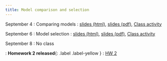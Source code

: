 ```yaml
---
title: Model comparison and selection
---
```


September 4
: Comparing models
  : [slides (html)](https://sta712-f23.github.io/slides/lecture_4.html), [slides (pdf)](https://sta712-f23.github.io/slides/lecture_4.pdf), [Class activity](https://sta712-f23.github.io/class_activities/ca_lecture_3.html)

September 6
: Model selection
  : [slides (html)](https://sta712-f23.github.io/slides/lecture_5.html), [slides (pdf)](https://sta712-f23.github.io/slides/lecture_5.pdf), [Class activity](https://sta712-f23.github.io/class_activities/ca_lecture_5.html)

September 8
: No class

: **Homework 2 released**{: .label .label-yellow }
  : [HW 2](https://sta712-f23.github.io/homework/hw2.pdf)

